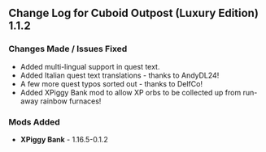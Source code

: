 ## Change Log for Cuboid Outpost (Luxury Edition) 1.1.2

### Changes Made / Issues Fixed

- Added multi-lingual support in quest text.
- Added Italian quest text translations - thanks to AndyDL24!
- A few more quest typos sorted out - thanks to DelfCo!
- Added XPiggy Bank mod to allow XP orbs to be collected up from run-away rainbow furnaces!

### Mods Added

- **XPiggy Bank** - 1.16.5-0.1.2